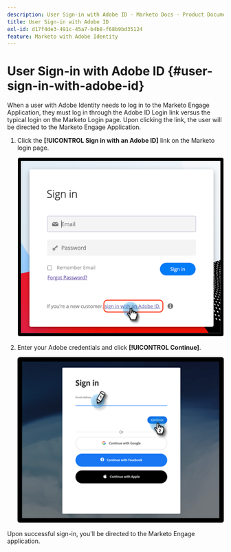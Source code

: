 ```yaml
---
description: User Sign-in with Adobe ID - Marketo Docs - Product Documentation
title: User Sign-in with Adobe ID
exl-id: d17f4de3-491c-45a7-b4b8-f68b9bd35124
feature: Marketo with Adobe Identity
---
```

# User Sign-in with Adobe ID {#user-sign-in-with-adobe-id}

When a user with Adobe Identity needs to log in to the Marketo Engage Application, they must log in through the Adobe ID Login link versus the typical login on the Marketo Login page. Upon clicking the link, the user will be directed to the Marketo Engage Application.

1. Click the **[!UICONTROL Sign in with an Adobe ID]** link on the Marketo login page.

   ![](assets/user-sign-in-with-adobe-id-1.png)

1. Enter your Adobe credentials and click **[!UICONTROL Continue]**.

   ![](assets/user-sign-in-with-adobe-id-2.png)

Upon successful sign-in, you'll be directed to the Marketo Engage application.
